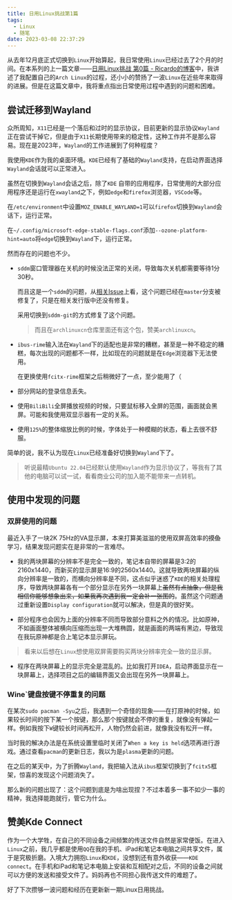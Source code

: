 ```yaml
---
title: 日用Linux挑战第1篇
tags:
  - Linux
  - 随笔
date: 2023-03-08 22:37:29
---
```



从去年12月底正式切换到`Linux`开始算起，我日常使用`Linux`已经过去了2个月的时间。在本系列的上一篇文章——[日用Linux挑战 第0篇 - Ricardo的博客](https://rrricardo.top/blog/2023/01/15/daily-linux-0/)中，我讲述了我配置自己的`Arch Linux`的过程，还小小的赞扬了一波`Linux`在近些年来取得的进展。但是在这篇文章中，我将重点指出日常使用过程中遇到的问题和困难。

<!--more-->

## 尝试迁移到Wayland

众所周知，`X11`已经是一个落后和过时的显示协议，目前更新的显示协议`Wayland`正在尝试干掉它，但是由于`X11`长期使用带来的稳定性，这种工作并不是那么容易。现在是2023年，`Wayland`的工作进展到了何种程度？

我使用`KDE`作为我的桌面环境。`KDE`已经有了基础的`Wayland`支持，在启动界面选择`Wayland`会话就可以正常进入。

虽然在切换到`Wayland`会话之后，除了`KDE` 自带的应用程序，日常使用的大部分应用程序还是运行在`xwayland`之下，例如`edge`和`firefox`浏览器，`VSCode`等。

在`/etc/environment`中设置`MOZ_ENABLE_WAYLAND=1`可以`firefox`切换到`Wayland`会话下，运行正常。

在`~/.config/microsoft-edge-stable-flags.conf`添加`--ozone-platform-hint=auto`将`edge`切换到`Wayland`下，运行正常。

然而存在的问题也不少。

- `sddm`窗口管理器在关机的时候没法正常的关闭，导致每次关机都需要等待1分30秒。
  
  而且这是一个`sddm`的问题，从[相关Issue](https://github.com/sddm/sddm/issues/1476)上看，这个问题已经在`master`分支被修复了，只是在相关发行版中还没有修复。
  
  采用切换到`sddm-git`的方式修复了这个问题。
  
  > 而且在`archlinuxcn`仓库里面还有这个包，赞美`archlinuxcn`。

- `ibus-rime`输入法在`Wayland`下的适配也是非常的糟糕，甚至是一种不稳定的糟糕，每次出现的问题都不一样，比如现在的问题就是在`Edge`浏览器下无法使用。
  
  在更换使用`fcitx-rime`框架之后稍微好了一点，至少能用了（

- 部分网站的登录信息丢失。

- 使用`BiliBili`全屏播放视频的时候，只要鼠标移入全屏的范围，画面就会黑屏。可能和我使用双显示器有一定的关系。

- 使用`125%`的整体缩放比例的时候，字体处于一种模糊的状态，看上去很不舒服。

简单的说，我不认为现在`Linux`已经准备好切换到`Wayland`下了。

> 听说最精`Ubuntu 22.04`已经默认使用`Wayland`作为显示协议了，等我有了其他的电脑可以试一试，看看商业公司的加入能不能带来一点转机。

## 使用中发现的问题

### 双屏使用的问题

最近入手了一块2K 75Hz的VA显示屏，本来打算美滋滋的使用双屏高效率的~~摸鱼~~学习，结果发现问题实在是非常的一言难尽。

- 我的两块屏幕的分辨率不是完全一致的，笔记本自带的屏幕是3:2的2160x1440，而新买的显示屏是16:9的2560x1440。这就导致两块屏幕的纵向分辨率是一致的，而横向分辨率是不同，这点似乎迷惑了`KDE`的相关处理程序，导致两块屏幕各有一个部分显示在另外一块屏幕上~~虽然有点抽象，但是我相信你能够想象出来，如果我再次遇到我一定会补一张图的~~。虽然这个问题通过重新设置`Display configuration`就可以解决，但是真的很好笑。

- 部分程序也会因为上面的分辨率不同而导致部分意料之外的情况。比如原神，不如画面整体被横向压缩而出现一大堆椭圆，就是画面的两端有黑边，导致现在我玩原神都是合上笔记本显示屏玩。

> 看来以后想在`Linux`想使用双屏需要购买两块分辨率完全一致的显示屏。

- 程序在两块屏幕上的显示完全是混乱的。比如我打开`IDEA`，启动界面显示在一块屏幕上，选择项目之后的编辑界面又会出现在另外一块屏幕上。

### Wine`键盘按键不停重复的问题

在某次`sudo pacman -Syu`之后，我遇到一个奇怪的现象——在打原神的时候，如果较长时间的按下某一个按键，那么那个按键就会不停的重复，就像没有弹起一样。例如我按下`W`键较长时间再松开，人物仍然会前进，就像我没有松开一样。

当时我的解决办法是在系统设置里临时关闭了`When a key is held`选项再进行游戏。通过查看`pacman`的更新日志，我以为是`plasma`更新的问题。

在之后的某天中，为了折腾`Wayland`，我把输入法从`ibus`框架切换到了`fcitx5`框架，惊喜的发现这个问题消失了。

那么新的问题出现了：这个问题到底是为啥出现捏？不过本着多一事不如少一事的精神，我选择能跑就行，管它为什么。

## 赞美Kde Connect

作为一个大学牲，在自己的不同设备之间频繁的传送文件自然是家常便饭。在进入`Linux`之前，我几乎都是使用`QQ`在我的手机、iPad和笔记本电脑之间共享文件，属于是究极折磨。入境大力拥抱`Linux`和`KDE`，没想到还有意外收获——`KDE connect`。在手机和iPad和笔记本电脑上安装和互相配对之后，不同的设备之间就可以方便的发送和接受文件了。妈妈再也不同担心我传送文件的难题了。

好了下次攒够一波问题和经历在更新新一期Linux日用挑战。
